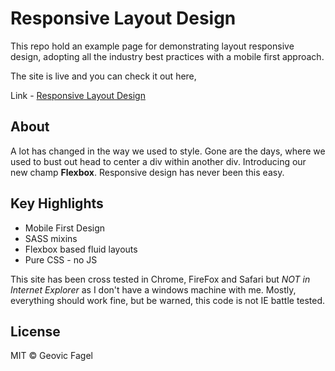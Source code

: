 # Responsive Layout Design

This repo hold an example page for demonstrating layout responsive design, adopting all the industry best practices with a mobile first approach.

The site is live and you can check it out here,

Link - [Responsive Layout Design](http://responsivelayout.dkbox.in)

## About

A lot has changed in the way we used to style. Gone are the days, where we used to bust out head to center a div within another div. Introducing our new champ **Flexbox**. Responsive design has never been this easy.

## Key Highlights

- Mobile First Design
- SASS mixins
- Flexbox based fluid layouts
- Pure CSS - no JS

This site has been cross tested in Chrome, FireFox and Safari but _NOT in Internet Explorer_ as I don't have a windows machine with me. Mostly, everything should work fine, but be warned, this code is not IE battle tested.


## License

MIT © Geovic Fagel